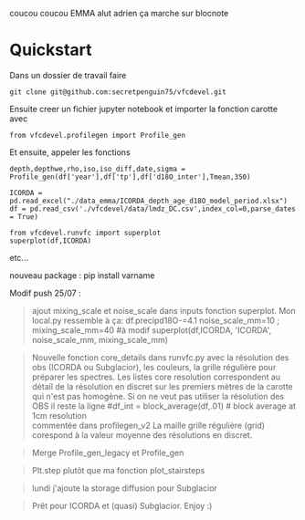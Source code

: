 coucou
coucou EMMA
alut adrien 
ça marche
sur blocnote
# Quickstart
Dans un dossier de travail faire

```
git clone git@github.com:secretpenguin75/vfcdevel.git
```

Ensuite creer un fichier jupyter notebook et importer la fonction carotte avec

```
from vfcdevel.profilegen import Profile_gen
```

Et ensuite, appeler les fonctions

```
depth,depthwe,rho,iso,iso_diff,date,sigma = Profile_gen(df['year'],df['tp'],df['d18O_inter'],Tmean,350)

```

```
ICORDA = pd.read_excel("./data_emma/ICORDA_depth_age_d18O_model_period.xlsx")
df = pd.read_csv('./vfcdevel/data/lmdz_DC.csv',index_col=0,parse_dates = True)

from vfcdevel.runvfc import superplot
superplot(df,ICORDA)

```
etc...


nouveau package : pip install varname

Modif push 25/07 :

> ajout mixing_scale et noise_scale dans inputs fonction superplot. Mon local.py ressemble à ça:
df.precipd18O-=4.1
noise_scale_mm=10 ; mixing_scale_mm=40   #à modif
superplot(df,ICORDA, 'ICORDA', noise_scale_mm, mixing_scale_mm)

> Nouvelle fonction core_details dans runvfc.py avec la résolution des obs (ICORDA ou Subglacior), les couleurs, la grille régulière pour préparer les spectres.
Les listes core resolution correspondent au détail de la résolution en discret sur les premiers mètres de la carotte qui n'est pas homogène.
Si on ne veut pas utiliser la résolution des OBS il reste la ligne 
#df_int = block_average(df,.01) # block average at 1cm resolution  
commentée dans profilegen_v2
La maille grille régulière (grid) corespond à la valeur moyenne des résolutions en discret.

> Merge Profile_gen_legacy et Profile_gen

> Plt.step plutôt que ma fonction plot_stairsteps

> lundi j'ajoute la storage diffusion pour Subglacior

> Prêt pour ICORDA et (quasi) Subglacior. Enjoy :)